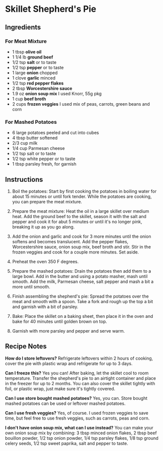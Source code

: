 # Skillet Shepherd's Pie

## Ingredients

### For Meat Mixture

* 1 tbsp __olive oil__
* 1 1/4 lb __ground beef__
* 1/2 tsp __salt__ or to taste
* 1/2 tsp __pepper__ or to taste
* 1 large __onion__ chopped
* 1 clove __garlic__ minced
* 1/2 tsp __red pepper flakes__
* 2 tbsp __Worcestershire sauce__
* 1.9 oz __onion soup mix__ I used Knorr, 55g pkg
* 1 cup __beef broth__
* 2 cups __frozen veggies__ I used mix of peas, carrots, green beans and corn

### For Mashed Potatoes

* 6 large potatoes peeled and cut into cubes
* 4 tbsp butter softened
* 2/3 cup milk
* 1/4 cup Parmesan cheese
* 1/2 tsp salt or to taste
* 1/2 tsp white pepper or to taste
* 1 tbsp parsley fresh, for garnish

## Instructions

1. Boil the potatoes: Start by first cooking the potatoes in boiling water for about 15 minutes or until fork tender. While the potatoes are cooking, you can prepare the meat mixture.

2. Prepare the meat mixture: Heat the oil in a large skillet over medium heat. Add the ground beef to the skillet, season it with the salt and pepper and cook it for abut 5 minutes or until it's no longer pink, breaking it up as you go along.

3. Add the onion and garlic and cook for 3 more minutes until the onion softens and becomes translucent. Add the pepper flakes, Worcestershire sauce, onion soup mix, beef broth and stir.
Stir in the frozen veggies and cook for a couple more minutes. Set aside.
4. Preheat the oven 350 F degrees.
5. Prepare the mashed potatoes: Drain the potatoes then add them to a large bowl. Add in
the butter and using a potato masher, mash until smooth. Add the milk, Parmesan cheese, salt
pepper and mash a bit a more until smooth.
6. Finish assembling the shepherd's pie: Spread the potatoes over the meat and smooth with
a spoon. Take a fork and rough up the top a bit and garnish with a bit of parsley.

7. Bake: Place the skillet on a baking sheet, then place it in the oven and bake for 40 minutes
until golden brown on top.
8. Garnish with more parsley and pepper and serve warm.

## Recipe Notes

__How do I store leftovers?__ Refrigerate leftovers within 2 hours of cooking, cover the pie with plastic wrap and refrigerate for up to 3 days.

__Can I freeze this?__ Yes you can! After baking, let the skillet cool to room temperature. Transfer the shepherd's pie to an airtight container and place in the freezer for up to 2 months. You can also cover the skillet tightly with foil, or plastic wrap, just make sure it's tightly covered.

__Can I use store bought mashed potatoes?__ Yes, you can. Store bought mashed potatoes can be used or leftover mashed potatoes.

__Can I use fresh veggies?__ Yes, of course. I used frozen veggies to save time, but feel free to use fresh veggies, such as carrots, peas and corn.

__I don't have onion soup mix, what can I use instead?__ You can make your own onion soup mix by combining: 3 tbsp minced onion flakes, 2 tbsp beef bouillon powder, 1/2 tsp onion powder, 1/4 tsp parsley flakes, 1/8 tsp ground celery seeds, 1/2 tsp sweet paprika, salt and pepper to taste.
